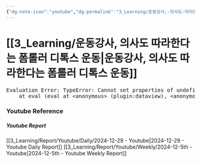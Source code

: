 ```yaml
---
{"dg-note-icon":"youtube","dg-permalink":"3_Learning/운동강사,-의사도-따라한다는-폼롤러-디톡스-운동","created-date":"2024-12-29 10:10:52 pm","date":"2024-12-29","type":"youtube","tags":["youtube","stretching"],"aliases":null,"youtuber":"소미","channelName":"somifit","link":"https://www.youtube.com/watch?v=1GruyO_L6Vo","img":"https://img.youtube.com/vi/1GruyO_L6Vo/0.jpg","dg-publish":true,"permalink":"/3_Learning/운동강사,-의사도-따라한다는-폼롤러-디톡스-운동/","dgPassFrontmatter":true,"noteIcon":"youtube"}
---
```


# [[3_Learning/운동강사, 의사도 따라한다는 폼롤러 디톡스 운동\|운동강사, 의사도 따라한다는 폼롤러 디톡스 운동]]


<pre class="dataview dataview-error">Evaluation Error: TypeError: Cannot set properties of undefined (setting 'innerHTML')
    at eval (eval at &lt;anonymous&gt; (plugin:dataview), &lt;anonymous&gt;:9:21)</pre>















### Youtube Reference
##### Youtube Report
[[3_Learning/Report/Youtube/Daily/2024-12-29 - Youtube\|2024-12-29 - Youtube Daily Report]]
[[3_Learning/Report/Youtube/Weekly/2024-12-5th - Youtube\|2024-12-5th - Youtube Weekly Report]]

